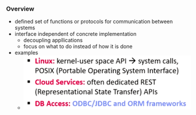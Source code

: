### Overview
+ defined set of functions or protocols for communication between systems
+ interface independent of concrete implementation
	+ decoupling appllications
	+ focus on what to do instead of how it is done 
+ examples
	+ ![](Pasted%20image%2020220427115156.png)
